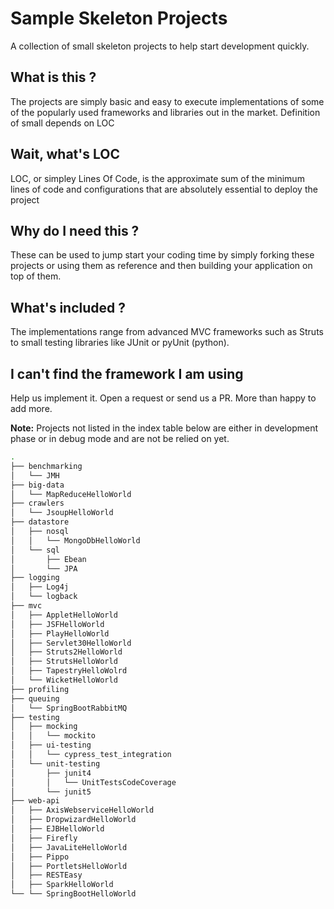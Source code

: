 # Sample Skeleton Projects
A collection of small skeleton projects to help start development quickly.

## What is this ?
The projects are simply basic and easy to execute implementations of some of the popularly used frameworks and libraries out in the market.  Definition of small depends on LOC

## Wait, what's LOC
LOC, or simpley Lines Of Code, is the approximate sum of the minimum lines of code and configurations that are absolutely essential to deploy the project

## Why do I need this ?
These can be used to jump start your coding time by simply forking these projects or using them as reference and then building your application on top of them. 

## What's included ?
The implementations range from advanced MVC frameworks such as Struts to small testing libraries like JUnit or pyUnit (python). 

## I can't find the framework I am using 
Help us implement it. Open a request or send us a PR. More than happy to add more.

**Note:** Projects not listed in the index table below are either in development phase or in debug mode and are not be relied on yet.

```bash
.
├── benchmarking
│   └── JMH
├── big-data
│   └── MapReduceHelloWorld
├── crawlers
│   └── JsoupHelloWorld
├── datastore
│   ├── nosql
│   │   └── MongoDbHelloWorld
│   └── sql
│       ├── Ebean
│       └── JPA
├── logging
│   ├── Log4j
│   └── logback
├── mvc
│   ├── AppletHelloWorld
│   ├── JSFHelloWorld
│   ├── PlayHelloWorld
│   ├── Servlet30HelloWorld
│   ├── Struts2HelloWorld
│   ├── StrutsHelloWorld
│   ├── TapestryHelloWolrd
│   └── WicketHelloWorld
├── profiling
├── queuing
│   └── SpringBootRabbitMQ
├── testing
│   ├── mocking
│   │   └── mockito
│   ├── ui-testing
│   │   └── cypress_test_integration
│   └── unit-testing
│       ├── junit4
│       │   └── UnitTestsCodeCoverage
│       └── junit5
├── web-api
│   ├── AxisWebserviceHelloWorld
│   ├── DropwizardHelloWorld
│   ├── EJBHelloWorld
│   ├── Firefly
│   ├── JavaLiteHelloWorld
│   ├── Pippo
│   ├── PortletsHelloWorld
│   ├── RESTEasy
│   ├── SparkHelloWorld
└── └── SpringBootHelloWorld
```
